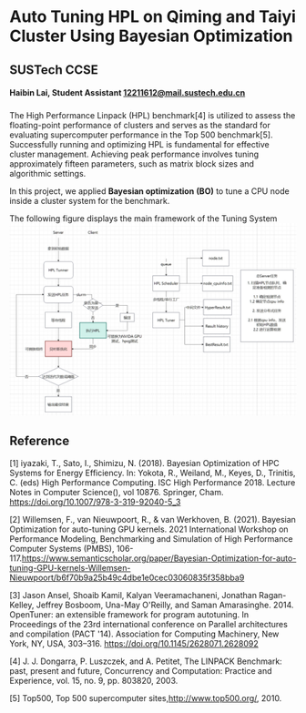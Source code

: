 # Auto Tuning HPL on Qiming and Taiyi Cluster Using Bayesian Optimization

## SUSTech CCSE
#### Haibin Lai, Student Assistant 12211612@mail.sustech.edu.cn
### 


The High Performance Linpack (HPL) benchmark[4] is utilized to assess 
the floating-point performance of clusters and serves as 
the standard for evaluating supercomputer performance in 
the Top 500 benchmark[5]. Successfully running and optimizing 
HPL is fundamental for effective cluster management. 
Achieving peak performance involves tuning approximately fifteen parameters, 
such as matrix block sizes and algorithmic settings.

In this project, we applied **Bayesian optimization** **(BO)** to tune a
 CPU node inside a cluster system for the benchmark.

The following figure displays the main framework of the Tuning System 
![alt text](picture/Framework.png)




## Reference 
[1] iyazaki, T., Sato, I., Shimizu, N. (2018). Bayesian Optimization of HPC Systems for Energy Efficiency. In: Yokota, R., Weiland, M., Keyes, D., Trinitis, C. (eds) High Performance Computing. ISC High Performance 2018. Lecture Notes in Computer Science(), vol 10876. Springer, Cham. https://doi.org/10.1007/978-3-319-92040-5_3

[2] Willemsen, F., van Nieuwpoort, R., & van Werkhoven, B. (2021). Bayesian Optimization for auto-tuning GPU kernels. 2021 International Workshop on Performance Modeling, Benchmarking and Simulation of High Performance Computer Systems (PMBS), 106-117.https://www.semanticscholar.org/paper/Bayesian-Optimization-for-auto-tuning-GPU-kernels-Willemsen-Nieuwpoort/b6f70b9a25b49c4dbe1e0cec03060835f358bba9

[3] Jason Ansel, Shoaib Kamil, Kalyan Veeramachaneni, Jonathan Ragan-Kelley, Jeffrey Bosboom, Una-May O'Reilly, and Saman Amarasinghe. 2014. OpenTuner: an extensible framework for program autotuning. In Proceedings of the 23rd international conference on Parallel architectures and compilation (PACT '14). Association for Computing Machinery, New York, NY, USA, 303–316. https://doi.org/10.1145/2628071.2628092

[4] J. J. Dongarra, P. Luszczek, and A. Petitet, The
 LINPACK Benchmark: past, present and future,
 Concurrency and Computation: Practice and
 Experience, vol. 15, no. 9, pp. 803820, 2003.

[5]  Top500, Top 500 supercomputer sites,http://www.top500.org/, 2010.

